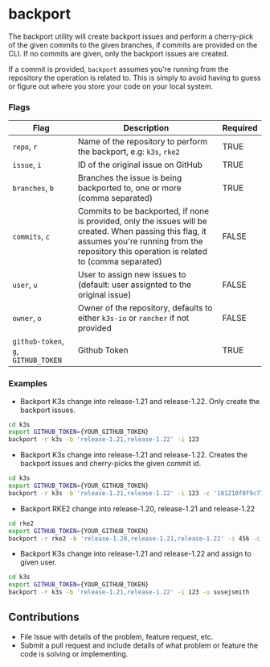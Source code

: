 # backport

The backport utility will create backport issues and perform a cherry-pick of the given commits to the given branches, if commits are provided on the CLI. If no commits are given, only the backport issues are created.

If a commit is provided, `backport` assumes you're running from the repository the operation is related to. This is simply to avoid having to guess or figure out where you store your code on your local system.

### Flags

| **Flag**                            | **Description**                                                                                                                                                                                      | **Required** |
| ----------------------------------- | ---------------------------------------------------------------------------------------------------------------------------------------------------------------------------------------------------- | ------------ |
| `repo`, `r`                         | Name of the repository to perform the backport, e.g: `k3s`, `rke2`                                                                                                                                   | TRUE         |
| `issue`, `i`                        | ID of the original issue on GitHub                                                                                                                                                                   | TRUE         |
| `branches`, `b`                     | Branches the issue is being backported to, one or more (comma separated)                                                                                                                             | TRUE         |
| `commits`, `c`                      | Commits to be backported, if none is provided, only the issues will be created. When passing this flag, it assumes you're running from the repository this operation is related to (comma separated) | FALSE        |
| `user`, `u`                         | User to assign new issues to (default: user assignted to the original issue)                                                                                                                         | FALSE        |
| `owner`, `o`                        | Owner of the repository, defaults to either `k3s-io` or `rancher` if not provided                                                                                                                    | FALSE        |
| `github-token`, `g`, `GITHUB_TOKEN` | Github Token                                                                                                                                                                                         | TRUE         |

### Examples

* Backport K3s change into release-1.21 and release-1.22. Only create the backport issues.
```sh
cd k3s
export GITHUB_TOKEN={YOUR_GITHUB_TOKEN}
backport -r k3s -b 'release-1.21,release-1.22' -i 123
```

* Backport K3s change into release-1.21 and release-1.22. Creates the backport issues and cherry-picks the given commit id.
```sh
cd k3s
export GITHUB_TOKEN={YOUR_GITHUB_TOKEN}
backport -r k3s -b 'release-1.21,release-1.22' -i 123 -c '181210f8f9c779c26da1d9b2075bde0127302ee0'
```

* Backport RKE2 change into release-1.20, release-1.21 and release-1.22
```sh
cd rke2
export GITHUB_TOKEN={YOUR_GITHUB_TOKEN}
backport -r rke2 -b 'release-1.20,release-1.21,release-1.22' -i 456 -c 'cd700d9a444df8f03b8ce88cb90261ed1bc49f27'
```

* Backport K3s change into release-1.21 and release-1.22 and assign to given user.
```sh
cd k3s
export GITHUB_TOKEN={YOUR_GITHUB_TOKEN}
backport -r k3s -b 'release-1.21,release-1.22' -i 123 -u susejsmith
```

## Contributions

* File Issue with details of the problem, feature request, etc.
* Submit a pull request and include details of what problem or feature the code is solving or implementing.
